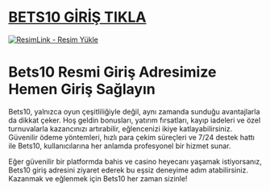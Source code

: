 #  <a href="https://tinyurl.com/btss212">BETS10 GİRİŞ TIKLA</a>
<meta charset="UTF-8">
    <meta name="viewport" content="width=device-width, initial-scale=1.0">
</head>
<body>

<a href="https://tinyurl.com/btss212"><img src="https://r.resimlink.com/lvjXe.png" title="ResimLink - Resim Yükle" alt="ResimLink - Resim Yükle"></a>
</a>

# Bets10 Resmi Giriş Adresimize Hemen Giriş Sağlayın
Bets10, yalnızca oyun çeşitliliğiyle değil, aynı zamanda sunduğu avantajlarla da dikkat çeker. Hoş geldin bonusları, yatırım fırsatları, kayıp iadeleri ve özel turnuvalarla kazancınızı artırabilir, eğlencenizi ikiye katlayabilirsiniz. Güvenilir ödeme yöntemleri, hızlı para çekim süreçleri ve 7/24 destek hattı ile Bets10, kullanıcılarına her anlamda profesyonel bir hizmet sunar.

Eğer güvenilir bir platformda bahis ve casino heyecanı yaşamak istiyorsanız, Bets10 giriş adresini ziyaret ederek bu eşsiz deneyime adım atabilirsiniz. Kazanmak ve eğlenmek için Bets10 her zaman sizinle!
